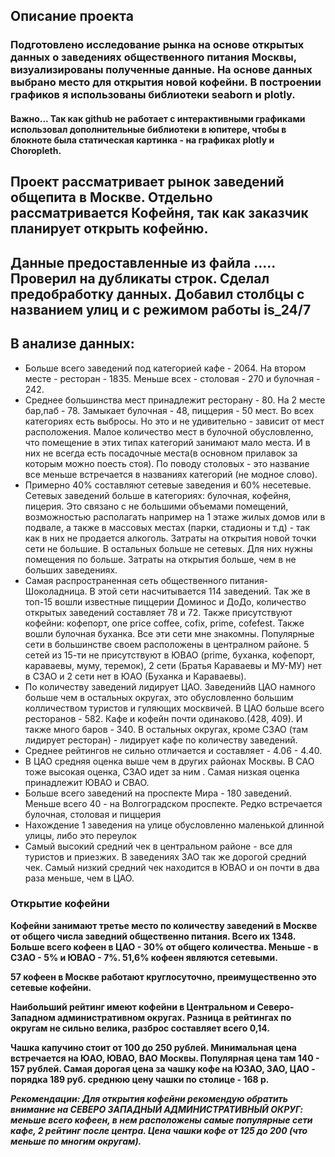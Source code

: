 ## Описание проекта
### Подготовлено исследование рынка на основе открытых данных о заведениях общественного питания Москвы, визуализированы полученные данные. На основе данных выбрано место для открытия новой кофейни. В построении графиков я использованы библиотеки seaborn и plotly. 


####  Важно... Так как github не работает с интерактивными графиками использовал дополнительные библиотеки в юпитере, чтобы в блокноте была статическая картинка - на графиках plotly и Choropleth.


## Проект рассматривает рынок заведений общепита в Москве. Отдельно рассматривается Кофейня, так как заказчик планирует открыть кофейню.

## Данные предоставленные из файла ..... Проверил на дубликаты строк. Сделал предобработку данных. Добавил столбцы с названием улиц и с режимом работы is_24/7
## В анализе данных: 

* Больше всего заведений под категорией кафе - 2064. На втором месте - ресторан - 1835. Меньше всех - столовая - 270 и булочная - 242.
* Среднее большинства мест принадлежит ресторану - 80. На 2 месте бар,паб - 78. Замыкает булочная - 48, пиццерия - 50 мест. Во всех категориях есть выбросы. Но это и не удивительно - зависит от мест расположения. Малое количество мест в булочной обусловленно, что помещение в этих типах категорий занимают мало места. И в них не всегда есть посадочные места(в основном прилавок за которым можно поесть стоя). По поводу столовых - это название все меньше встречается в названиях категорий (не модное слово).
* Примерно 40% составляют сетевые заведения и 60% несетевые. Сетевых заведений больше в категориях: булочная, кофейня, пицерия. Это связано с не большими объемами помещений, возможностью располагать например на 1 этаже жилых домов или в подвале, а также в массовых местах (парки, стадионы и т.д) - так как в них не продается алкоголь. Затраты на открытия новой точки сети не большие. В остальных больше не сетевых. Для них нужны помещения по больше. Затраты на открытия больше, чем в не больших заведениях.
* Самая распространенная сеть общественного питания- Шоколадница. В этой сети насчитывается 114 заведений. Так же в топ-15 вошли известные пиццерии Доминос и ДоДо, количество открытых заведений составляет 78 и 72. Также присутствуют кофейни: кофепорт, one price coffee, cofix, prime, cofefest. Также вошли булочная буханка. Все эти сети мне знакомны. Популярные сети в большинстве своем расположены в централном районе. 5 сетей из 15-ти не присутствуют в ЮВАО (prime, буханка, кофепорт, караваевы, муму, теремок), 2 сети (Братья Караваевы и МУ-МУ) нет в СЗАО и 2 сети нет в ЮАО (Буханка и Караваевы). 
* По количеству заведений лидирует ЦАО. Заведенийв ЦАО намного больше чем в остальных округах, это обусловленно большим колличеством туристов и гуляющих москвичей. В ЦАО больше всего ресторанов - 582. Кафе и кофейн почти одинаково.(428, 409). И также много баров - 340. В остальных округах, кроме СЗАО (там лидирует ресторан) - лидирует кафе по количеству заведений.
* Среднее рейтингов не сильно отличается и составляет - 4.06 - 4.40.
* В ЦАО средняя оценка выше чем в других районах Москвы. В САО тоже высокая оценка, СЗАО идет за ним . Самая низкая оценка принадлежит ЮВАО и СВАО.
* Больше всего заведений на проспекте Мира - 180 заведений. Меньше всего 40 - на Волгоградском проспекте. Редко встречается булочная, столовая и пиццерия
* Нахождение 1 заведения на улице обусловленно маленькой длинной улицы, либо это переулок
* Самый высокий средний чек в центральном районе - все для туристов и приезжих. В заведениях ЗАО так же дорогой средний чек. Самый низкий средний чек находится в ЮВАО и он почти в два раза меньше, чем в ЦАО.

### Открытие кофейни
**Кофейни занимают третье место по количеству заведений в Москве от общего числа заведний общественно питания. Всего их 1348. Больше всего кофеен в ЦАО - 30% от общего количества. Меньше - в СЗАО - 5% и ЮВАО - 7%.
51,6% кофеен являются сетевыми.**

**57 кофеен в Москве работают круглосуточно, преимущественно это сетевые кофейни.**

**Наибольший рейтинг имеют кофейни в Центральном и Северо-Западном административном округах. Разница в рейтингах по округам не сильно велика, разброс составляет всего 0,14.**

**Чашка капучино стоит от 100 до 250 рублей. Минимальная цена встречается на ЮАО, ЮВАО, ВАО Москвы. Популярная цена там 140 - 157 рублей. Самая дорогая цена за чашку кофе на ЮЗАО, ЗАО, ЦАО - порядка 189 руб. среднюю цену чашки по столице - 168 р.**

***Рекомендации: Для открытия кофейни рекомендую обратить внимание на СЕВЕРО ЗАПАДНЫЙ АДМИНИСТРАТИВНЫЙ ОКРУГ: меньше всего кофеен, в нем расположены самые популярные сети кафе, 2 рейтинг после центра. Цена чашки кофе от 125 до 200 (что меньше по многим округам).***
